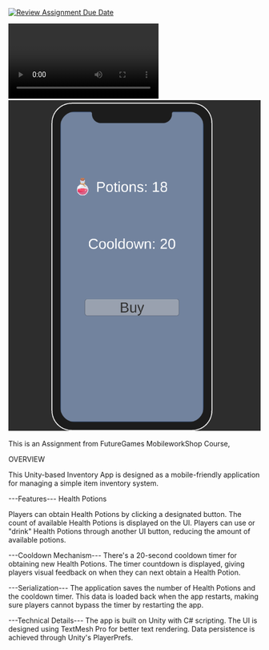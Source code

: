 [![Review Assignment Due Date](https://classroom.github.com/assets/deadline-readme-button-24ddc0f5d75046c5622901739e7c5dd533143b0c8e959d652212380cedb1ea36.svg)](https://classroom.github.com/a/IBKm1bu9)

![](Marc%20Assignment.mp4)
![](Marc%20Assign.PNG)

This is an Assignment from FutureGames MobileworkShop Course, 

OVERVIEW

This Unity-based Inventory App is designed as a mobile-friendly application for managing a simple item inventory system.

---Features---
Health Potions

Players can obtain Health Potions by clicking a designated button.
The count of available Health Potions is displayed on the UI.
Players can use or "drink" Health Potions through another UI button, reducing the amount of available potions.

---Cooldown Mechanism---
There's a 20-second cooldown timer for obtaining new Health Potions.
The timer countdown is displayed, giving players visual feedback on when they can next obtain a Health Potion.

---Serialization---
The application saves the number of Health Potions and the cooldown timer.
This data is loaded back when the app restarts, making sure players cannot bypass the timer by restarting the app.

---Technical Details---
The app is built on Unity with C# scripting.
The UI is designed using TextMesh Pro for better text rendering.
Data persistence is achieved through Unity's PlayerPrefs.

